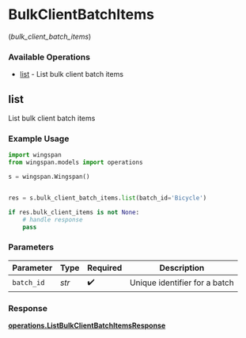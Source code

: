 # BulkClientBatchItems
(*bulk_client_batch_items*)

### Available Operations

* [list](#list) - List bulk client batch items

## list

List bulk client batch items

### Example Usage

```python
import wingspan
from wingspan.models import operations

s = wingspan.Wingspan()


res = s.bulk_client_batch_items.list(batch_id='Bicycle')

if res.bulk_client_items is not None:
    # handle response
    pass
```

### Parameters

| Parameter                     | Type                          | Required                      | Description                   |
| ----------------------------- | ----------------------------- | ----------------------------- | ----------------------------- |
| `batch_id`                    | *str*                         | :heavy_check_mark:            | Unique identifier for a batch |


### Response

**[operations.ListBulkClientBatchItemsResponse](../../models/operations/listbulkclientbatchitemsresponse.md)**

